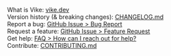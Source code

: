 What is Vike: [vike.dev](https://vike.dev)  
Version history (& breaking changes): [CHANGELOG.md](/CHANGELOG.md)  
Report a bug: [GitHub Issue > Bug Report](https://github.com/vitejs/vite/issues/new/choose)  
Request a feature: [GitHub Issue > Feature Request](https://github.com/vitejs/vite/issues/new/choose)  
Get help: [FAQ > How can I reach out for help?](https://vike.dev/faq#how-can-i-reach-out-for-help)  
Contribute: [CONTRIBUTING.md](/CONTRIBUTING.md)  
